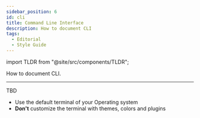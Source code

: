 ```yaml
---
sidebar_position: 6
id: cli
title: Command Line Interface
description: How to document CLI
tags:
  - Editorial
  - Style Guide
---
```


import TLDR from "@site/src/components/TLDR";

<TLDR>

How to document CLI.

</TLDR>

---

TBD

- Use the default terminal of your Operating system
- **Don't** customize the terminal with themes, colors and plugins